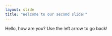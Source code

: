 ```yaml
---
layout: slide
title: "Welcome to our second slide!"
---
```

Hello, how are you?
Use the left arrow to go back!
